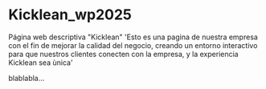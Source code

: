 # Kicklean_wp2025
Página web descriptiva "Kicklean"
'Esto es una pagina de nuestra empresa con el fin de mejorar la calidad del negocio, creando un entorno interactivo para que nuestros clientes conecten con la empresa, y la experiencia Kicklean sea ùnica'






blablabla...